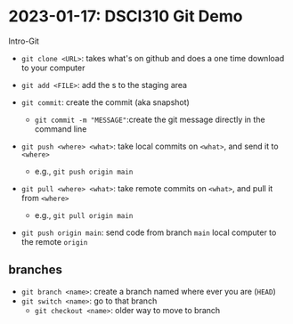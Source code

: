 # 2023-01-17: DSCI310 Git Demo

Intro-Git

- `git clone <URL>`: takes what's on github and does a one time download to your computer
- `git add <FILE>`: add the <FILE>s to the staging area
- `git commit`: create the commit (aka snapshot)
  - `git commit -m "MESSAGE"`:create the git message directly in the command line

- `git push <where> <what>`: take local commits on `<what>`, and send it to `<where>`
    - e.g., `git push origin main`
- `git pull <where> <what>`: take remote commits on `<what>`, and pull it from `<where>`
    - e.g., `git pull origin main`
- `git push origin main`: send code from branch `main` local computer to the remote `origin`

## branches

- `git branch <name>`: create a branch named <branch> where ever you are (`HEAD`)
- `git switch <name>`: go to that branch
  - `git checkout <name>`: older way to move to branch 
